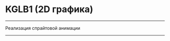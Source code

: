 # KGLB1 (2D графика)

-----------------------------------------------------------------------------

Реализация спрайтовой анимации

-----------------------------------------------------------------------------
